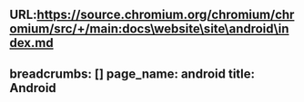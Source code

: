 URL:https://source.chromium.org/chromium/chromium/src/+/main:docs\website\site\android\index.md
---
breadcrumbs: []
page_name: android
title: Android
---

